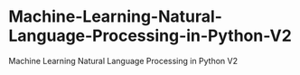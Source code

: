 # Machine-Learning-Natural-Language-Processing-in-Python-V2
 Machine Learning Natural Language Processing in Python V2
